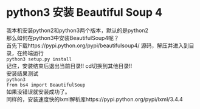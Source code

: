 # python3 安装 Beautiful Soup 4
我本机安装python2和python3两个版本，默认的是python2   
那么如何在python3中安装BeautifulSoup4呢？   
首先下载https://pypi.python.org/pypi/beautifulsoup4/ 源码，解压并进入到目录，在终端运行   
`python3 setup.py install`  
记住，安装结束后退出当前目录!! cd切换到其他目录!!   
安装结果测试   
`python3`   
`from bs4 import BeautifulSoup`   
如果没错误就安装成功了。   
同样的，安装速度快的lxml解析库https://pypi.python.org/pypi/lxml/3.4.4